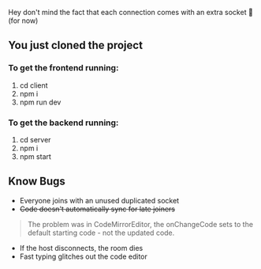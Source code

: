 Hey don't mind the fact that each connection comes with an extra socket 🥶 (for now)

## You just cloned the project
### To get the frontend running:
1. cd client
2. npm i
3. npm run dev

### To get the backend running:
1. cd server
2. npm i 
3. npm start  

## Know Bugs
- Everyone joins with an unused duplicated socket
- ~~Code doesn't automatically sync for late joiners~~
> The problem was in CodeMirrorEditor, the onChangeCode sets to the default starting code - not the updated code.

- If the host disconnects, the room dies
- Fast typing glitches out the code editor
